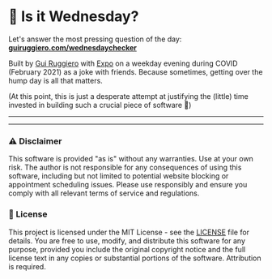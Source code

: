 # 🤔 Is it Wednesday?

Let's answer the most pressing question of the day: **[guiruggiero.com/wednesdaychecker](https://guiruggiero.com/wednesdaychecker)**

Built by [Gui Ruggiero](https://guiruggiero.com/) with [Expo](https://github.com/expo/expo) on a weekday evening during COVID (February 2021) as a joke with friends. Because sometimes, getting over the hump day is all that matters.

(At this point, this is just a desperate attempt at justifying the (little) time invested in building such a crucial piece of software 🤪)

---
---

### ⚠️ Disclaimer

This software is provided "as is" without any warranties. Use at your own risk. The author is not responsible for any consequences of using this software, including but not limited to potential website blocking or appointment scheduling issues. Please use responsibly and ensure you comply with all relevant terms of service and regulations.

### 📄 License

This project is licensed under the MIT License - see the [LICENSE](LICENSE) file for details. You are free to use, modify, and distribute this software for any purpose, provided you include the original copyright notice and the full license text in any copies or substantial portions of the software. Attribution is required.